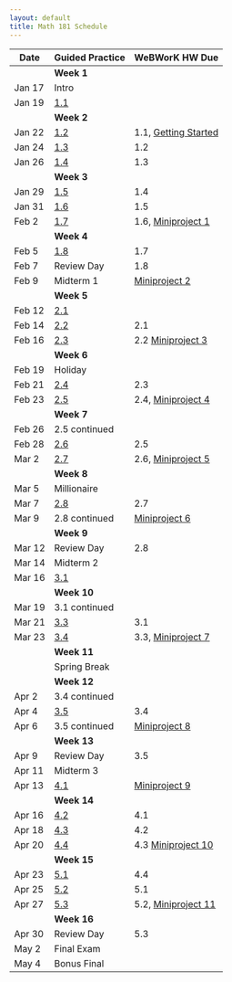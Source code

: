 ```yaml
---
layout: default
title: Math 181 Schedule
---
```


Date   | Guided Practice                 | WeBWorK HW Due
------ | ------------------------------- | --------------------------------------------------------------------------
       | **Week 1**                      |
Jan 17 | Intro                           |
Jan 19 | [1.1](/NSC-Math-181/GP1.1.html) |
       | **Week 2**                      |
Jan 22 | [1.2](/NSC-Math-181/GP1.2.html) | 1.1, [Getting Started](https://student.desmos.com/?prepopulateCode=hts5)
Jan 24 | [1.3](/NSC-Math-181/GP1.3.html) | 1.2
Jan 26 | [1.4](/NSC-Math-181/GP1.4.html) | 1.3
       | **Week 3**                      |
Jan 29 | [1.5](/NSC-Math-181/GP1.5.html) | 1.4
Jan 31 | [1.6](/NSC-Math-181/GP1.6.html) | 1.5
Feb 2  | [1.7](/NSC-Math-181/GP1.7.html) | 1.6, [Miniproject 1](/NSC-Math-181/CoreLearning/math181miniproject1.pdf)
       | **Week 4**                      |
Feb 5  | [1.8](/NSC-Math-181/GP1.8.html) | 1.7
Feb 7  | Review Day                      | 1.8
Feb 9  | Midterm 1                       | [Miniproject 2](/NSC-Math-181/CoreLearning/math181miniproject2.pdf)
       | **Week 5**                      |
Feb 12 | [2.1](/NSC-Math-181/GP2.1.html) |
Feb 14 | [2.2](/NSC-Math-181/GP2.2.html) | 2.1
Feb 16 | [2.3](/NSC-Math-181/GP2.3.html) | 2.2 [Miniproject 3](/NSC-Math-181/CoreLearning/math181miniproject3.pdf)
       | **Week 6**                      |
Feb 19 | Holiday                         |
Feb 21 | [2.4](/NSC-Math-181/GP2.4.html) | 2.3
Feb 23 | [2.5](/NSC-Math-181/GP2.5.html) | 2.4, [Miniproject 4](/NSC-Math-181/CoreLearning/math181miniproject4.pdf)
       | **Week 7**                      |
Feb 26 | 2.5 continued                   |
Feb 28 | [2.6](/NSC-Math-181/GP2.6.html) | 2.5
Mar 2  | [2.7](/NSC-Math-181/GP2.7.html) | 2.6, [Miniproject 5](/NSC-Math-181/CoreLearning/math181miniproject5.pdf)
       | **Week 8**                      |
Mar 5  | Millionaire                     |
Mar 7  | [2.8](/NSC-Math-181/GP2.8.html) | 2.7
Mar 9  | 2.8 continued                   | [Miniproject 6](/NSC-Math-181/CoreLearning/math181miniproject6.pdf)
       | **Week 9**                      |
Mar 12 | Review Day                      | 2.8
Mar 14 | Midterm 2                       |
Mar 16 | [3.1](/NSC-Math-181/GP3.1.html) |
       | **Week 10**                     |
Mar 19 | 3.1 continued                   |
Mar 21 | [3.3](/NSC-Math-181/GP3.3.html) | 3.1
Mar 23 | [3.4](/NSC-Math-181/GP3.4.html) | 3.3, [Miniproject 7](/NSC-Math-181/CoreLearning/math181miniproject7.pdf)
       | **Week 11**                     |
       | Spring Break                    |
       | **Week 12**                     |
Apr 2  | 3.4 continued                   |
Apr 4  | [3.5](/NSC-Math-181/GP3.5.html) | 3.4
Apr 6  | 3.5 continued                   | [Miniproject 8](/NSC-Math-181/CoreLearning/math181miniproject8.pdf)
       | **Week 13**                     |
Apr 9  | Review Day                      | 3.5
Apr 11 | Midterm 3                       |
Apr 13 | [4.1](/NSC-Math-181/GP4.1.html) | [Miniproject 9](/NSC-Math-181/CoreLearning/math181miniproject9.pdf)
       | **Week 14**                     |
Apr 16 | [4.2](/NSC-Math-181/GP4.2.html) | 4.1
Apr 18 | [4.3](/NSC-Math-181/GP4.3.html) | 4.2
Apr 20 | [4.4](/NSC-Math-181/GP4.4.html) | 4.3 [Miniproject 10](/NSC-Math-181/CoreLearning/math181miniproject10.pdf)
       | **Week 15**                     |
Apr 23 | [5.1](/NSC-Math-181/GP5.1.html) | 4.4
Apr 25 | [5.2](/NSC-Math-181/GP5.2.html) | 5.1
Apr 27 | [5.3](/NSC-Math-181/GP5.3.html) | 5.2, [Miniproject 11](/NSC-Math-181/CoreLearning/math181miniproject11.pdf)
       | **Week 16**                     |
Apr 30 | Review Day                      | 5.3
May 2  | Final Exam                      |
May 4  | Bonus Final
